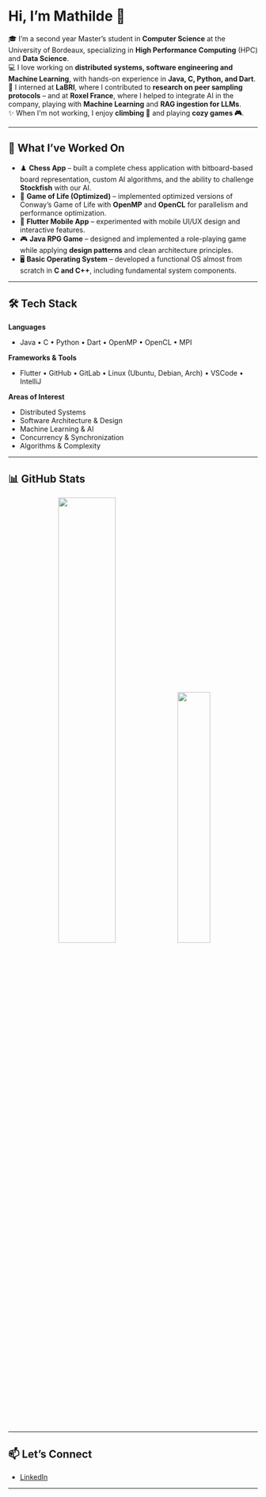 # Hi, I’m Mathilde 👋  

🎓 I’m a second year Master’s student in **Computer Science** at the University of Bordeaux, specializing in **High Performance Computing** (HPC) and **Data Science**.  
💻 I love working on **distributed systems, software engineering and Machine Learning**, with hands-on experience in **Java, C, Python, and Dart**.  
🔬 I interned at **LaBRI**, where I contributed to **research on peer sampling protocols** – and at **Roxel France**, where I helped to integrate AI in the company, playing with **Machine Learning** and **RAG ingestion for LLMs**.  
✨ When I'm not working, I enjoy **climbing 🧗** and playing **cozy games 🎮**.

---

## 🚀 What I’ve Worked On  
- ♟️ **Chess App** – built a complete chess application with bitboard-based board representation, custom AI algorithms, and the ability to challenge **Stockfish** with our AI.
- 🧬 **Game of Life (Optimized)** – implemented optimized versions of Conway’s Game of Life with **OpenMP** and **OpenCL** for parallelism and performance optimization.
- 📱 **Flutter Mobile App** – experimented with mobile UI/UX design and interactive features.
- 🎮 **Java RPG Game** – designed and implemented a role-playing game while applying **design patterns** and clean architecture principles.
- 🖥️ **Basic Operating System** – developed a functional OS almost from scratch in **C and C++**, including fundamental system components.

---

## 🛠️ Tech Stack  
**Languages**  
- Java • C • Python • Dart • OpenMP • OpenCL • MPI  

**Frameworks & Tools**  
- Flutter • GitHub • GitLab • Linux (Ubuntu, Debian, Arch) • VSCode • IntelliJ  

**Areas of Interest**  
- Distributed Systems  
- Software Architecture & Design
- Machine Learning & AI  
- Concurrency & Synchronization  
- Algorithms & Complexity  

---

## 📊 GitHub Stats  

<p align="center">
  <img src="https://github-readme-stats-ten-iota-35.vercel.app/api?username=mchlln&show_icons=true&theme=dracula" width="48%"/>
  <img src="https://github-readme-stats-ten-iota-35.vercel.app/api/top-langs/?username=mchlln&exclude_repo=github-readme-stats,GameOfLife&theme=dracula&hide=jupyter%20notebook&layout=compact" width="36%"/>
</p>


---

## 📫 Let’s Connect  
- [LinkedIn](https://www.linkedin.com/in/mathilde-chollon/)  

---

